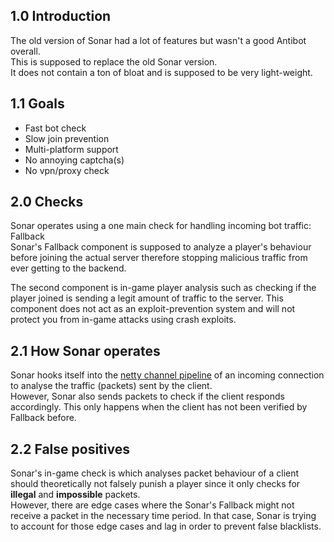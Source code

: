 <html lang="en">
  <body>
    <h2>1.0 Introduction</h2>
    <p>
      The old version of Sonar had a lot of features but wasn't a good Antibot overall.
      <br>
      This is supposed to replace the old Sonar version.
      <br>
      It does not contain a ton of bloat and is supposed to be very light-weight.
    </p>
    <h2>1.1 Goals</h2>
    <ul>
      <li>
        Fast bot check
      </li>
      <li>
        Slow join prevention
      </li>
      <li>
        Multi-platform support
      </li>
      <li>
        No annoying captcha(s)
      </li>
      <li>
        No vpn/proxy check
      </li>
    </ul>
    <h2>2.0 Checks</h2>
    <p>
      Sonar operates using a one main check for handling incoming bot traffic: Fallback
      <br>
      Sonar's Fallback component is supposed to analyze a player's behaviour before joining
      the actual server therefore stopping malicious traffic from ever getting to the backend.
    </p>
    <p>
      The second component is in-game player analysis such as checking if the player joined
      is sending a legit amount of traffic to the server.
      This component does not act as an exploit-prevention system and will not protect you
      from in-game attacks using crash exploits.
    </p>
    <h2>2.1 How Sonar operates</h2>
    <p>
      Sonar hooks itself into the <a href="https://netty.io/4.1/api/io/netty/channel/ChannelPipeline.html">netty channel pipeline</a> of an
      incoming connection to analyse the traffic (packets) sent by the client.
      <br>
      However, Sonar also sends packets to check if the client responds accordingly.
      This only happens when the client has not been verified by Fallback before.
    </p>
    <h2>2.2 False positives</h2>
    <p>
      Sonar's in-game check is which analyses packet behaviour of a client should theoretically
      not falsely punish a player since it only checks for <b>illegal</b> and <b>impossible</b> packets.
      <br>
      However, there are edge cases where the Sonar's Fallback might not receive a packet
      in the necessary time period. In that case, Sonar is trying to account for those edge
      cases and lag in order to prevent false blacklists.
    </p>
  </body>
</html>
